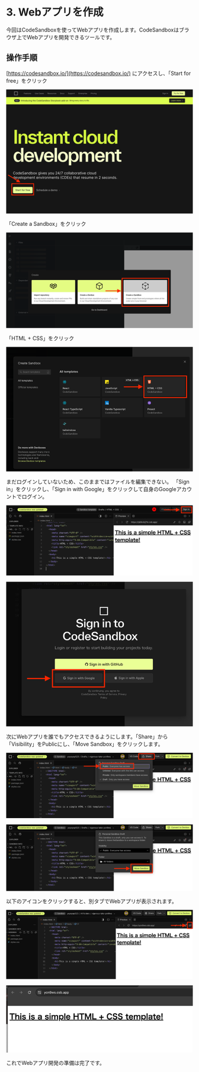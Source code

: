 # 3. Webアプリを作成

今回はCodeSandboxを使ってWebアプリを作成します。CodeSandboxはブラウザ上でWebアプリを開発できるツールです。

## 操作手順

[https://codesandbox.io/](https://codesandbox.io/) にアクセスし、「Start for free」をクリック

![img_8.png](assets/img_8.png)

「Create a Sandbox」をクリック

![img_10.png](assets/img_10.png)

「HTML + CSS」をクリック

![img_11.png](assets/img_11.png)

まだログインしていないため、このままではファイルを編集できない。 「Sign in」をクリックし、「Sign in with Google」をクリックして自身のGoogleアカウントでログイン。

![img_12.png](assets/img_12.png)

![img_13.png](assets/img_13.png)

次にWebアプリを誰でもアクセスできるようにします。「Share」から「Visibility」をPublicにし、「Move Sandbox」をクリックします。

![img_14.png](assets/img_14.png)

![img_15.png](assets/img_15.png)

以下のアイコンをクリックすると、別タブでWebアプリが表示されます。

![img_17.png](assets/img_17.png)

![img_18.png](assets/img_18.png)

これでWebアプリ開発の準備は完了です。
